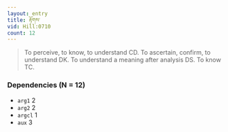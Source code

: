 ```yaml
---
layout: entry
title: རྟོགས་
vid: Hill:0710
count: 12
---
```

> To perceive, to know, to understand CD\. To ascertain, confirm, to understand DK\. To understand a meaning after analysis DS\. To know TC\.


### Dependencies (N = 12)
* `arg1` 2
* `arg2` 2
* `argcl` 1
* `aux` 3
